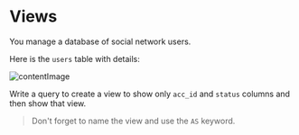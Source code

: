 # Views

You manage a database of social network users.

Here is the `users` table with details:

![contentImage](https://api.sololearn.com/DownloadFile?id=4528)

Write a query to create a view to show only `acc_id` and `status` columns and then show that view.

>Don't forget to name the view and use the `AS` keyword.
